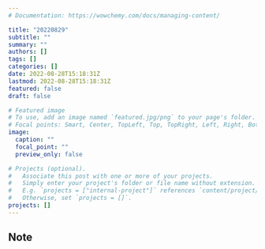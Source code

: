 ```yaml
---
# Documentation: https://wowchemy.com/docs/managing-content/

title: "20220829"
subtitle: ""
summary: ""
authors: []
tags: []
categories: []
date: 2022-08-28T15:18:31Z
lastmod: 2022-08-28T15:18:31Z
featured: false
draft: false

# Featured image
# To use, add an image named `featured.jpg/png` to your page's folder.
# Focal points: Smart, Center, TopLeft, Top, TopRight, Left, Right, BottomLeft, Bottom, BottomRight.
image:
  caption: ""
  focal_point: ""
  preview_only: false

# Projects (optional).
#   Associate this post with one or more of your projects.
#   Simply enter your project's folder or file name without extension.
#   E.g. `projects = ["internal-project"]` references `content/project/deep-learning/index.md`.
#   Otherwise, set `projects = []`.
projects: []
---
```


## Note

